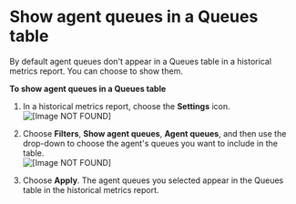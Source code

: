 # Show agent queues in a Queues table<a name="show-agent-queues"></a>

By default agent queues don't appear in a Queues table in a historical metrics report\. You can choose to show them\.

**To show agent queues in a Queues table**

1. In a historical metrics report, choose the **Settings** icon\.  
![\[Image NOT FOUND\]](http://docs.aws.amazon.com/connect/latest/adminguide/images/hmr-queues-settings.png)

1. Choose **Filters**, **Show agent queues**, **Agent queues**, and then use the drop\-down to choose the agent's queues you want to include in the table\.   
![\[Image NOT FOUND\]](http://docs.aws.amazon.com/connect/latest/adminguide/images/hmr-queues-settings-agent-queues.png)

1. Choose **Apply**\. The agent queues you selected appear in the Queues table in the historical metrics report\.